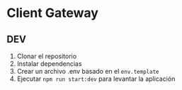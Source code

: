 # Client Gateway

## DEV

1. Clonar el repositorio
2. Instalar dependencias
3. Crear un archivo .env basado en el `env.template`
4. Ejecutar `npm run start:dev` para levantar la aplicación

